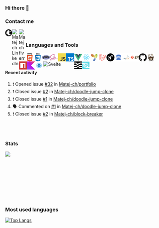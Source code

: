 ### Hi there 👋




### Contact me
[<img align="left" alt="matej ch portfolio" width="22px" src="https://raw.githubusercontent.com/iconic/open-iconic/master/svg/globe.svg" />][website]
[<img align="left" alt="Matej ch  LinkedIn" width="22px" src="https://cdn.jsdelivr.net/npm/simple-icons@v7/icons/linkedin.svg" />][linkedin]
[<img align="left" alt="Matej ch fiverr" width="22px" src="https://cdn.jsdelivr.net/npm/simple-icons@v7/icons/fiverr.svg" />][fiverr]
<br />
### Languages and Tools

<img align="left" alt="HTML5" width="26px" src="https://raw.githubusercontent.com/github/explore/80688e429a7d4ef2fca1e82350fe8e3517d3494d/topics/html/html.png" /> 
<img align="left" alt="CSS3" width="26px" src="https://raw.githubusercontent.com/github/explore/80688e429a7d4ef2fca1e82350fe8e3517d3494d/topics/css/css.png" /> 
<img align="left" alt="Php" width="26px" src="https://raw.githubusercontent.com/github/explore/80688e429a7d4ef2fca1e82350fe8e3517d3494d/topics/php/php.png" /> 
<img align="left" alt="Sass" width="26px" src="https://raw.githubusercontent.com/github/explore/80688e429a7d4ef2fca1e82350fe8e3517d3494d/topics/sass/sass.png" /> 
<img align="left" alt="JavaScript" width="26px" src="https://raw.githubusercontent.com/github/explore/80688e429a7d4ef2fca1e82350fe8e3517d3494d/topics/javascript/javascript.png" /> 
<img align="left" alt="Typescript" width="26px" src="https://raw.githubusercontent.com/github/explore/80688e429a7d4ef2fca1e82350fe8e3517d3494d/topics/typescript/typescript.png" />
<img align="left" alt="Vue" width="26px" src="https://raw.githubusercontent.com/github/explore/80688e429a7d4ef2fca1e82350fe8e3517d3494d/topics/vue/vue.png" /> 
<img align="left" alt="React" width="26px" src="https://raw.githubusercontent.com/github/explore/80688e429a7d4ef2fca1e82350fe8e3517d3494d/topics/react/react.png" /> 
<img align="left" alt="Yii" width="26px" src="https://raw.githubusercontent.com/github/explore/80688e429a7d4ef2fca1e82350fe8e3517d3494d/topics/yii/yii.png" /> 
<img align="left" alt="Laravel" width="26px" src="https://raw.githubusercontent.com/github/explore/80688e429a7d4ef2fca1e82350fe8e3517d3494d/topics/laravel/laravel.png" /> 
<img align="left" alt="Symfony" width="26px" src="https://raw.githubusercontent.com/github/explore/80688e429a7d4ef2fca1e82350fe8e3517d3494d/topics/symfony/symfony.png" /> 
<img align="left" alt="SQL" width="26px" src="https://raw.githubusercontent.com/github/explore/80688e429a7d4ef2fca1e82350fe8e3517d3494d/topics/sql/sql.png" /> 
<img align="left" alt="MySQL" width="26px" src="https://raw.githubusercontent.com/github/explore/80688e429a7d4ef2fca1e82350fe8e3517d3494d/topics/mysql/mysql.png" /> 
<img align="left" alt="Git" width="26px" src="https://raw.githubusercontent.com/github/explore/80688e429a7d4ef2fca1e82350fe8e3517d3494d/topics/git/git.png" /> 
<img align="left" alt="GitHub" width="26px" src="https://raw.githubusercontent.com/github/explore/78df643247d429f6cc873026c0622819ad797942/topics/github/github.png" /> 
<img align="left" alt="Composer" width="26px" src="https://raw.githubusercontent.com/github/explore/78df643247d429f6cc873026c0622819ad797942/topics/composer/composer.png" /> 
<img align="left" alt="Npm" width="26px" src="https://raw.githubusercontent.com/github/explore/78df643247d429f6cc873026c0622819ad797942/topics/npm/npm.png" /> 
<img align="left" alt="Kotlin" width="26px" src="https://raw.githubusercontent.com/github/explore/78df643247d429f6cc873026c0622819ad797942/topics/kotlin/kotlin.png" /> 
<img align="left" alt="Webpack" width="26px" src="https://raw.githubusercontent.com/github/explore/80688e429a7d4ef2fca1e82350fe8e3517d3494d/topics/webpack/webpack.png" /> 

<img align="left" alt="Svelte" src="https://svelte.dev/svelte-logo-horizontal.svg" width="100px">
<img align="left" alt="hotwired/Stimulus" src="stimulus.svg?sanitize=true" width="25px">
<img align="left" alt="hotwired/Turbo" src="turbo.svg?sanitize=true" width="25px">


<br />
<br /> 

#### Recent activity

<!--START_SECTION:activity-->
1. ❗️ Opened issue [#32](https://github.com/Matej-ch/portfolio/issues/32) in [Matej-ch/portfolio](https://github.com/Matej-ch/portfolio)
2. ❗️ Closed issue [#2](https://github.com/Matej-ch/doodle-jump-clone/issues/2) in [Matej-ch/doodle-jump-clone](https://github.com/Matej-ch/doodle-jump-clone)
3. ❗️ Closed issue [#1](https://github.com/Matej-ch/doodle-jump-clone/issues/1) in [Matej-ch/doodle-jump-clone](https://github.com/Matej-ch/doodle-jump-clone)
4. 🗣 Commented on [#1](https://github.com/Matej-ch/doodle-jump-clone/issues/1) in [Matej-ch/doodle-jump-clone](https://github.com/Matej-ch/doodle-jump-clone)
5. ❗️ Closed issue [#2](https://github.com/Matej-ch/block-breaker/issues/2) in [Matej-ch/block-breaker](https://github.com/Matej-ch/block-breaker)
<!--END_SECTION:activity-->

<br />
<br /> 

### Stats

<a href="https://github.com/anuraghazra/github-readme-stats">
  <img align="left" src="https://github-readme-stats-nine-gamma.vercel.app/api/?username=matej-ch&repo=github-readme-stats&show_icons=true&theme=vision-friendly-dark" />
</a>

<br />
<br />
<br />
<br />
<br />
<br />
<br />
<br />
<br />

### Most used languages

[![Top Langs](https://github-readme-stats-nine-gamma.vercel.app/api/top-langs/?username=matej-ch&layout=compact&theme=vision-friendly-dark)](https://github.com/matej-ch/github-readme-stats)

[linkedin]: https://www.linkedin.com/in/matejchalachan
[website]: https://www.matejchalachan.com/
[fiverr]: https://www.fiverr.com/matej_ch
